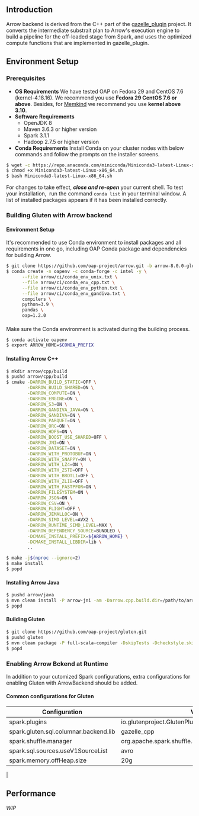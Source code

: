 ## Introduction
Arrow backend is derived from the C++ part of the [gazelle_plugin](https://github.com/oap-project/gazelle_plugin) project. It converts the intermediate substrait plan to Arrow's execution engine to build a pipeline for the off-loaded stage from Spark, and uses the optimized compute functions that are implemented in gazelle_plugin.
## Environment Setup
### Prerequisites

- **OS Requirements**
We have tested OAP on Fedora 29 and CentOS 7.6 (kernel-4.18.16). We recommend you use **Fedora 29 CentOS 7.6 or above**. Besides, for [Memkind](https://github.com/memkind/memkind/tree/v1.10.1-rc2) we recommend you use **kernel above 3.10**.
- **Software Requirements**
   - OpenJDK 8
   - Maven 3.6.3 or higher version
   - Spark 3.1.1
   - Hadoop 2.7.5 or higher version
- **Conda Requirements**
Install Conda on your cluster nodes with below commands and follow the prompts on the installer screens.

```bash
$ wget -c https://repo.anaconda.com/miniconda/Miniconda3-latest-Linux-x86_64.sh
$ chmod +x Miniconda3-latest-Linux-x86_64.sh 
$ bash Miniconda3-latest-Linux-x86_64.sh
```

For changes to take effect, **_close and re-open_** your current shell.
To test your installation,  run the command `conda list` in your terminal window. A list of installed packages appears if it has been installed correctly.

### Building Gluten with Arrow backend

#### Environment Setup

It's recommended to use Conda environment to install packages and all requirements in one go, including OAP Conda package and dependencies for building Arrow.

```bash
$ git clone https://github.com/oap-project/arrow.git -b arrow-8.0.0-gluten
$ conda create -n oapenv -c conda-forge -c intel -y \
      --file arrow/ci/conda_env_unix.txt \
      --file arrow/ci/conda_env_cpp.txt \
      --file arrow/ci/conda_env_python.txt \
      --file arrow/ci/conda_env_gandiva.txt \
      compilers \
      python=3.9 \
      pandas \
      oap=1.2.0
```
#### 
Make sure the Conda environment is activated during the building process.
```bash
$ conda activate oapenv
$ export ARROW_HOME=$CONDA_PREFIX
```

#### Installing Arrow C++
```bash
$ mkdir arrow/cpp/build
$ pushd arrow/cpp/build
$ cmake -DARROW_BUILD_STATIC=OFF \
        -DARROW_BUILD_SHARED=ON \
        -DARROW_COMPUTE=ON \
        -DARROW_ENGINE=ON \
        -DARROW_S3=ON \
        -DARROW_GANDIVA_JAVA=ON \
        -DARROW_GANDIVA=ON \
        -DARROW_PARQUET=ON \
        -DARROW_ORC=ON \
        -DARROW_HDFS=ON \
        -DARROW_BOOST_USE_SHARED=OFF \
        -DARROW_JNI=ON \
        -DARROW_DATASET=ON \
        -DARROW_WITH_PROTOBUF=ON \
        -DARROW_WITH_SNAPPY=ON \
        -DARROW_WITH_LZ4=ON \
        -DARROW_WITH_ZSTD=OFF \
        -DARROW_WITH_BROTLI=OFF \
        -DARROW_WITH_ZLIB=OFF \
        -DARROW_WITH_FASTPFOR=ON \
        -DARROW_FILESYSTEM=ON \
        -DARROW_JSON=ON \
        -DARROW_CSV=ON \
        -DARROW_FLIGHT=OFF \
        -DARROW_JEMALLOC=ON \
        -DARROW_SIMD_LEVEL=AVX2 \
        -DARROW_RUNTIME_SIMD_LEVEL=MAX \
        -DARROW_DEPENDENCY_SOURCE=BUNDLED \
        -DCMAKE_INSTALL_PREFIX=${ARROW_HOME} \
        -DCMAKE_INSTALL_LIBDIR=lib \
        ..

$ make -j$(nproc --ignore=2)
$ make install
$ popd
```
#### 
#### Installing Arrow Java
```bash
$ pushd arrow/java
$ mvn clean install -P arrow-jni -am -Darrow.cpp.build.dir=/path/to/arrow/cpp/build/release/ -DskipTests
$ popd
```

#### Building Gluten
```bash
$ git clone https://github.com/oap-project/gluten.git
$ pushd gluten
$ mvn clean package -P full-scala-compiler -DskipTests -Dcheckstyle.skip -Dbuild_cpp=ON -Dbuild_protobuf=ON -Dbuild_gazelle_cpp=ON -Darrow_root=${ARROW_HOME}
$ popd
```

### Enabling Arrow Bckend at Runtime

In addition to your cutomized Spark configurations, extra configurations for enabling Gluten with ArrowBackend should be added.
#### Common configurations for Gluten
| Configuration | Value | Comment |
| --- | --- | --- |
| spark.plugins | io.glutenproject.GlutenPlugin |  |
| spark.gluten.sql.columnar.backend.lib | gazelle_cpp |  |
| spark.shuffle.manager | org.apache.spark.shuffle.sort.ColumnarShuffleManager |  |
| spark.sql.sources.useV1SourceList | avro |  |
| spark.memory.offHeap.size | 20g | 
 |


## Performance


_WIP_
